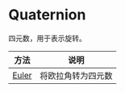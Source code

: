 # Quaternion

四元数，用于表示旋转。

| 方法                | 说明               |
| ------------------- | ------------------ |
| [Euler](./Euler.md) | 将欧拉角转为四元数 |

